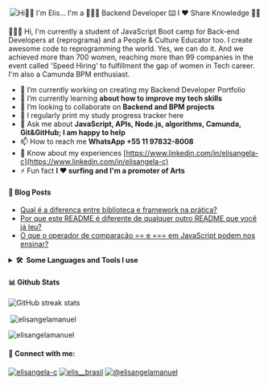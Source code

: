 <p align="center">
    <img src="assets/gitHubProfile.gif" alt="Hi👋🏽 I'm Elis... I'm a 👩🏽‍💻 Backend Developer ⌨️ I ❤️ Share Knowledge 🤝🏽">
</p>


🙋🏾‍♀️ Hi, I'm currently a student of JavaScript Boot camp for Back-end Developers at {reprograma} and a People & Culture Educator too. I create awesome code to reprogramming the world. Yes, we can do it. And we achieved more than 700 women, reaching more than 99 companies in the event called 'Speed Hiring' to fulfillment the gap of women in Tech career. I'm also a Camunda BPM enthusiast.

- 🔭 I’m currently working on creating my Backend Developer Portfolio
- 🌱 I’m currently learning **about how to improve my tech skills**
- 👯 I’m looking to collaborate on **Backend and BPM projects**
- 📝 I regularly print my study progress tracker here
- 💬 Ask me about **JavaScript, APIs, Node.js, algorithms, Camunda, Git&GitHub; I am happy to help**
- 📫 How to reach me **WhatsApp +55 11 97832-8008**
- 📄 Know about my experiences [https://www.linkedin.com/in/elisangela-c](https://www.linkedin.com/in/elisangela-c)
- ⚡ Fun fact **I ❤️ surfing and I'm a promoter of Arts**

#### 📕 Blog Posts </h3>

<!-- BLOG-POST-LIST:START -->

- [Qual é a diferença entre biblioteca e framework na prática?](https://github.com/elisangelamanuel/semana1-GitEGithub#qual-%C3%A9-a-diferen%C3%A7a-entre-biblioteca-e-framework-na-pr%C3%A1tica)
- [Por que este README é diferente de qualquer outro README que você já leu?](https://github.com/elisangelamanuel/semana2-js-logica-I#por-que-este-readme-%C3%A9-diferente-de-qualquer-outro-readme-que-voc%C3%AA-j%C3%A1-leu)
- [O que o operador de comparação == e === em JavaScript podem nos ensinar?](https://github.com/elisangelamanuel/semana3-js-logica-II#o-que-o-operador-de-compara%C3%A7%C3%A3o--e--em-javascript-podem-nos-ensinar)

<!-- BLOG-POST-LIST:END -->

<details>
  <summary><b>🛠️&nbsp;&nbsp;Some Languages&nbsp;and&nbsp;Tools I use</b></summary>
  <br/>
<p align="left"> <a href="https://www.w3schools.com/css/" target="_blank" rel="noreferrer"> <img src="https://raw.githubusercontent.com/devicons/devicon/master/icons/css3/css3-original-wordmark.svg" alt="css3" width="40" height="40"/> </a> <a href="https://www.figma.com/" target="_blank" rel="noreferrer"> <img src="https://www.vectorlogo.zone/logos/figma/figma-icon.svg" alt="figma" width="40" height="40"/> </a> <a href="https://git-scm.com/" target="_blank" rel="noreferrer"> <img src="https://www.vectorlogo.zone/logos/git-scm/git-scm-icon.svg" alt="git" width="40" height="40"/> </a> <a href="https://www.w3.org/html/" target="_blank" rel="noreferrer"> <img src="https://raw.githubusercontent.com/devicons/devicon/master/icons/html5/html5-original-wordmark.svg" alt="html5" width="40" height="40"/> </a> <a href="https://developer.mozilla.org/en-US/docs/Web/JavaScript" target="_blank" rel="noreferrer"> <img src="https://raw.githubusercontent.com/devicons/devicon/master/icons/javascript/javascript-original.svg" alt="javascript" width="40" height="40"/> </a> <a href="https://jestjs.io" target="_blank" rel="noreferrer"> <img src="https://www.vectorlogo.zone/logos/jestjsio/jestjsio-icon.svg" alt="jest" width="40" height="40"/> </a> <a href="https://www.mongodb.com/" target="_blank" rel="noreferrer"> <img src="https://raw.githubusercontent.com/devicons/devicon/master/icons/mongodb/mongodb-original-wordmark.svg" alt="mongodb" width="40" height="40"/> </a> <a href="https://www.mysql.com/" target="_blank" rel="noreferrer"> <img src="https://raw.githubusercontent.com/devicons/devicon/master/icons/mysql/mysql-original-wordmark.svg" alt="mysql" width="40" height="40"/> </a> <a href="https://nodejs.org" target="_blank" rel="noreferrer"> <img src="https://raw.githubusercontent.com/devicons/devicon/master/icons/nodejs/nodejs-original-wordmark.svg" alt="nodejs" width="40" height="40"/> </a> <a href="https://www.postgresql.org" target="_blank" rel="noreferrer"> <img src="https://raw.githubusercontent.com/devicons/devicon/master/icons/postgresql/postgresql-original-wordmark.svg" alt="postgresql" width="40" height="40"/> </a> <a href="https://postman.com" target="_blank" rel="noreferrer"> <img src="https://www.vectorlogo.zone/logos/getpostman/getpostman-icon.svg" alt="postman" width="40" height="40"/> </a> <a href="https://www.typescriptlang.org/" target="_blank" rel="noreferrer"> <img src="https://raw.githubusercontent.com/devicons/devicon/master/icons/typescript/typescript-original.svg" alt="typescript" width="40" height="40"/> </a></p>
</details>



#### 📊 **Github Stats**

![GitHub streak stats](https://github-readme-streak-stats.herokuapp.com/?user=elisangelamanuel)  

<p>&nbsp;<img align="center" src="https://github-readme-stats.vercel.app/api?username=elisangelamanuel&show_icons=true&locale=en" alt="elisangelamanuel" /></p>

<p align="left"> <img src="https://komarev.com/ghpvc/?username=elisangelamanuel&label=Profile%20views&color=0e75b6&style=flat" alt="elisangelamanuel" /> </p>

#### 🔗 Connect with me:

<p align="left">
<a href="https://linkedin.com/in/elisangela-c" target="blank"><img align="center" src="https://raw.githubusercontent.com/rahuldkjain/github-profile-readme-generator/master/src/images/icons/Social/linked-in-alt.svg" alt="elisangela-c" height="30" width="40" /></a>
<a href="https://instagram.com/elis__brasil" target="blank"><img align="center" src="https://raw.githubusercontent.com/rahuldkjain/github-profile-readme-generator/master/src/images/icons/Social/instagram.svg" alt="elis__brasil" height="30" width="40" /></a>
<a href="https://medium.com/@elisangelamanuel" target="blank"><img align="center" src="https://raw.githubusercontent.com/rahuldkjain/github-profile-readme-generator/master/src/images/icons/Social/medium.svg" alt="@elisangelamanuel" height="30" width="40" /></a>
